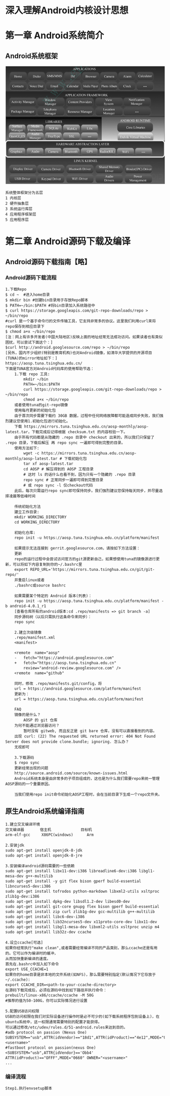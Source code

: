 # **深入理解Android内核设计思想**
# 第一章 Android系统简介
## Android系统框架
![image](pic/AndroidOs.png)

	系统整体框架分为五层
	1 内核层
	2 硬件抽象层
	3 系统运行库层
	4 应用程序框架层
	5 应用程序层 

# 第二章 Android源码下载及编译
## Android源码下载指南【略】
### Android源码下载流程
	1.下载Repo
	$ cd ~	#进入home目录
	$ mkdir bin #创建bin目录用于存放Repo脚本
	$ PATH=~/bin:$PATH #将bin目录加入系统路径中
	$ curl https://storage.googleapis.com/git-repo-downloads/repo > ~/bin/repo 
	#curl 是一个基于命令行的文件传输工具，它支持非常多的协议。这里我们利用curl来将repo保存到相应目录下
	$ chmod a+x ~/bin/repo
	[注：网上有许多开发者(中国大陆地区)反映上面的地址经常无法成功访问。如果读者也有类似困扰，可以尝试下面这个：]
	$curl http://android.googlesource.com/repo > ~/bin/repo
	[另外，国内不少组织(特别是教育机构)也对Android镜像，如清华大学提供的开源项目(TUNA)的mirror地址如下：]
	https://aosp.tuna.tsinghua.edu.cn/
	下面是TUNA官方对Android代码库的使用帮助节选：
		1.下载 repo 工具:
			mkdir ~/bin
			PATH=~/bin:$PATH
			curl https://storage.googleapis.com/git-repo-downloads/repo > ~/bin/repo
			chmod a+x ~/bin/repo
		或者使用tuna的git-repo镜像
		使用每月更新的初始化包
		由于首次同步需要下载约 30GB 数据，过程中任何网络故障都可能造成同步失败，我们强烈建议您使用1.初始化包进行初始化。
		下载 https://mirrors.tuna.tsinghua.edu.cn/aosp-monthly/aosp-latest.tar，下载完成后记得根据 checksum.txt 的内容校验一下。
		由于所有代码都是从隐藏的 .repo 目录中 checkout 出来的，所以我们只保留了 .repo 目录，下载后解压 再 repo sync 一遍即可得到完整的目录。
		使用方法如下:
			wget -c https://mirrors.tuna.tsinghua.edu.cn/aosp-monthly/aosp-latest.tar # 下载初始化包
			tar xf aosp-latest.tar
			cd AOSP	# 解压得到的 AOSP 工程目录
			# 这时 ls 的话什么也看不到，因为只有一个隐藏的 .repo 目录
			repo sync # 正常同步一遍即可得到完整目录
			# 或 repo sync -l 仅checkout代码
		此后，每次只需运行repo sync即可保持同步。我们强烈建议您保持每天同步，并尽量选择凌晨等低峰时间
		
		传统初始化方法
		建立工作目录:
		mkdir WORKING_DIRECTORY
		cd WORKING_DIRECTORY

		初始化仓库:
		repo init -u https://aosp.tuna.tsinghua.edu.cn/platform/manifest

		如果提示无法连接到 gerrit.googlesource.com，请按如下方法设置：
		更新
		repo的运行过程中会尝试访问官方的git源更新自己，如果想使用tuna的镜像源进行更新，可以将如下内容复制到你的~/.bashrc里
		export REPO_URL='https://mirrors.tuna.tsinghua.edu.cn/git/git-repo/'
		并重启linux或者
		./bashrc或source bashrc

		如果需要某个特定的 Android 版本(列表)：
		repo init -u https://aosp.tuna.tsinghua.edu.cn/platform/manifest -b android-4.0.1_r1	
		[查看仓库所有的android版本:cd .repo/manifests => git branch -a]
		同步源码树（以后只需执行这条命令来同步）：
		repo sync
		
		2.建立次级镜像
		.repo/manifest.xml
		<manifest>

		<remote  name="aosp"
		-   fetch="https://android.googlesource.com"
		+   fetch="https://aosp.tuna.tsinghua.edu.cn"
			review="android-review.googlesource.com" />
		<remote  name="github"

		同时，修改 .repo/manifests.git/config，将
		url = https://android.googlesource.com/platform/manifest
		更新为：
		url = https://aosp.tuna.tsinghua.edu.cn/platform/manifest
		
		FAQ
	    镜像的是什么？
	    	AOSP 的 git 仓库
	    为何不能通过浏览器访问？
	    	暂时没有 gitweb, 而且反正是 git bare 仓库，没有可以直接看到的内容。
	    出现 curl: (22) The requested URL returned error: 404 Not Found Server does not provide clone.bundle; ignoring. 怎么办？
	    无视即可

		3.下载源码
		$ repo sync
		更新经常出现的问题
		http://source.android.com/source/known-issues.html
		Android系统本身是由非常多的子项目组成的，这也是为什么我们需要repo来统一管理AOSP源码的一个重要原因。

		当我们使用repo init命令初始化AOSP工程时，会在当前目录下生成一个repo文件夹。

## 原生Android系统编译指南	
	1.建立交叉编译环境
	交叉编译器		宿主机	 		 	目标机
	arm-elf-gcc		X86PC(windows)		Arm

	2.安装jdk
	sudo apt-get install openjdk-8-jdk
	sudo apt-get install openjdk-8-jre
	
	3.安装编译android源码需要的一些依赖
	sudo apt-get install libx11-dev:i386 libreadline6-dev:i386 libgl1-mesa-dev g++-multilib 
	sudo apt-get install -y git flex bison gperf build-essential libncurses5-dev:i386 
	sudo apt-get install tofrodos python-markdown libxml2-utils xsltproc zlib1g-dev:i386 
	sudo apt-get install dpkg-dev libsdl1.2-dev libesd0-dev 
	sudo apt-get install git-core gnupg flex bison gperf build-essential 
	sudo apt-get install zip curl zlib1g-dev gcc-multilib g++-multilib 
	sudo apt-get install libc6-dev-i386 
	sudo apt-get install lib32ncurses5-dev x11proto-core-dev libx11-dev 
	sudo apt-get install libgl1-mesa-dev libxml2-utils xsltproc unzip m4 
	sudo apt-get install lib32z-dev ccache

	4.设立ccache[可选]
	如果你经常执行"make clean",或者需要经常编译不同的产品类别，那么ccache还是有用的。它可以作为编译时的缓冲，
	从而加快重新编译的速度。
	首先在.bashrc中加入如下命令
	export USE_CCACHE=1
	如果你的home目录是非本地的文件系统(如NFS)，那么需要特别指定(默认情况下它存放于~/.ccache):
	export CCACHE_DIR=<path-to-your-ccache-directory>
	在源码下载完成后，必须在源码中找到如下路径并执行命令：
	prebuilt/linux-x86/ccache/ccache -M 50G
	#推荐的值为50-100G，你可以实际情况进行设置
	
	5.配置USB访问权限
	USB的访问权限在我们对实际设备进行操作时是必不可少的(如下载系统程序包到设备上)，在ubuntu系统中，这一权限通常需要特别的配置才能获得。
	可以通过修改/etc/udev/rules.d/51-android.rules来达到目的。
	#adb protocol on passion (Nexus One)
	SUBSYSTEM=="usb",ATTR(idVendor)=="18d1",ATTR(idProduct)=="4e12",MODE="0660",OWNER="<username>"
	#fastboot protocol on passion(nexus One)
	<SUBSYSTEM="usb",ATTR{idVendor}=='Obb4' ATTR(idProduct)=="OFFF",MODE="0660" OWNER="<username>"
	...

### 编译流程
	Step1.执行envsetup脚本
	